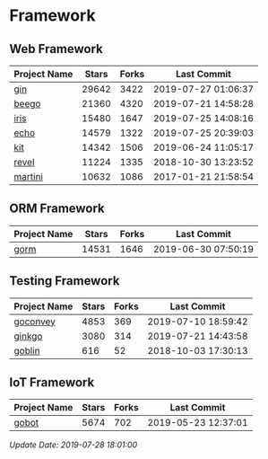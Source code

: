 # Framework

## Web Framework

| Project Name | Stars | Forks | Last Commit |
| ------------ | ----- | ----- | ----------- |
| [gin](https://github.com/gin-gonic/gin) | 29642 | 3422 | 2019-07-27 01:06:37 |
| [beego](https://github.com/astaxie/beego) | 21360 | 4320 | 2019-07-21 14:58:28 |
| [iris](https://github.com/kataras/iris) | 15480 | 1647 | 2019-07-25 14:08:16 |
| [echo](https://github.com/labstack/echo) | 14579 | 1322 | 2019-07-25 20:39:03 |
| [kit](https://github.com/go-kit/kit) | 14342 | 1506 | 2019-06-24 11:05:17 |
| [revel](https://github.com/revel/revel) | 11224 | 1335 | 2018-10-30 13:23:52 |
| [martini](https://github.com/go-martini/martini) | 10632 | 1086 | 2017-01-21 21:58:54 |

## ORM Framework

| Project Name | Stars | Forks | Last Commit |
| ------------ | ----- | ----- | ----------- |
| [gorm](https://github.com/jinzhu/gorm) | 14531 | 1646 | 2019-06-30 07:50:19 |

## Testing Framework

| Project Name | Stars | Forks | Last Commit |
| ------------ | ----- | ----- | ----------- |
| [goconvey](https://github.com/smartystreets/goconvey) | 4853 | 369 | 2019-07-10 18:59:42 |
| [ginkgo](https://github.com/onsi/ginkgo) | 3080 | 314 | 2019-07-21 14:43:58 |
| [goblin](https://github.com/franela/goblin) | 616 | 52 | 2018-10-03 17:30:13 |

## IoT Framework

| Project Name | Stars | Forks | Last Commit |
| ------------ | ----- | ----- | ----------- |
| [gobot](https://github.com/hybridgroup/gobot) | 5674 | 702 | 2019-05-23 12:37:01 |

*Update Date: 2019-07-28 18:01:00*